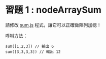 # 習題 1 : nodeArraySum

請修改 [sum.js](sum.js) 程式，讓它可以正確做陣列加幒！

呼叫方法： 

```
sum([1,2,3]) // 輸出 6
sum([3,3,3,3]) // 輸出 12
```


